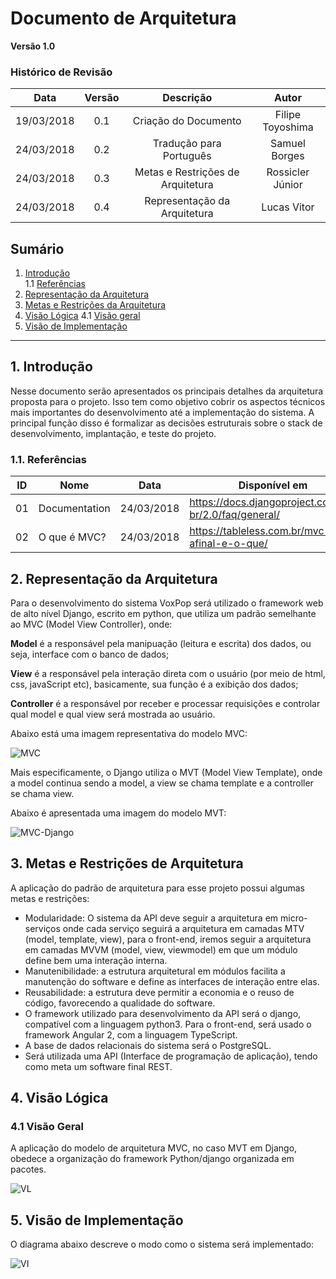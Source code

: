 # Documento de Arquitetura

**Versão 1.0**

### Histórico de Revisão

| Data | Versão | Descrição | Autor |
|  :-: |   :-:  |    :-:    |  :-:  |
|19/03/2018| 0.1 | Criação do Documento | Filipe Toyoshima|
|24/03/2018| 0.2 | Tradução para Português| Samuel Borges|
|24/03/2018| 0.3 | Metas e Restrições de Arquitetura| Rossicler Júnior|
|24/03/2018| 0.4 | Representação da Arquitetura | Lucas Vitor|

## Sumário
1. [Introdução](#1-introdu%C3%A7%C3%A3o)   
    1.1 [Referências](#11-referencias)
2. [Representação da Arquitetura](#2-representa%C3%A7%C3%A3o-da-arquitetura)  
3. [Metas e Restrições da Arquitetura](#3-metas-e-restri%C3%A7%C3%B5es-da-arquitetura)
4. [Visão Lógica](#5-vis%C3%A3o-l%C3%B3gica)
    4.1 [Visão geral](#15-vis%C3%A3o-geral)    
5. [Visão de Implementação](#6-vis%C3%A3o-de-implementa%C3%A7%C3%A3o)   

***
## 1. Introdução

Nesse documento serão apresentados os principais detalhes da arquitetura proposta para o projeto. Isso tem como objetivo cobrir os aspectos técnicos mais importantes do desenvolvimento até a implementação do sistema. A principal função disso é formalizar as decisões estruturais sobre o stack de desenvolvimento, implantação, e teste do projeto.

### 1.1. Referências

|**ID**|**Nome**|**Data**|**Disponível em**|
| :---: | --- | --- | --- |
| 01 | Documentation | 24/03/2018 | https://docs.djangoproject.com/pt-br/2.0/faq/general/ |
| 02 | O que é MVC? | 24/03/2018 | https://tableless.com.br/mvc-afinal-e-o-que/ |

## 2. Representação da Arquitetura

Para o desenvolvimento do sistema VoxPop será utilizado o framework web de alto nível Django, escrito em python, que utiliza um padrão semelhante ao MVC (Model View Controller), onde:

**Model** é a responsável pela manipuação (leitura e escrita) dos dados, ou seja, interface com o banco de dados;

**View** é a responsável pela interação direta com o usuário (por meio de html, css, javaScript etc), basicamente, sua função é a exibição dos dados;

**Controller** é a responsável por receber e processar requisições e controlar qual model e qual view será mostrada ao usuário.

Abaixo está uma imagem representativa do modelo MVC:

![MVC](https://imgur.com/DCbCeGg.png)

Mais especificamente,  o Django utiliza o MVT (Model View Template), onde a model continua sendo a model, a view se chama template e a controller se chama view.

Abaixo é apresentada uma imagem do modelo MVT:

![MVC-Django](https://4.bp.blogspot.com/-NEcYwo9PBC4/V8MrvCyN_bI/AAAAAAAAKWA/UXlkbAFd4gwgWmfWBeTFur7W9TtN39KWQCLcB/s1600/MTV.png)



## 3. Metas e Restrições de Arquitetura

A aplicação do padrão de arquitetura para esse projeto possui algumas metas e restrições:

* Modularidade: O sistema da API deve seguir a arquitetura em micro-serviços onde cada serviço seguirá a arquitetura em camadas MTV (model, template, view), para o front-end, iremos seguir a arquitetura em camadas MVVM (model, view, viewmodel) em que um módulo define bem uma interação interna.
* Manutenibilidade: a estrutura arquitetural em módulos facilita a manutenção do software e define as interfaces de interação entre elas.
* Reusabilidade: a estrutura deve permitir a economia e o reuso de código, favorecendo a qualidade do software.
* O framework utilizado para desenvolvimento da API será o django, compatível com a linguagem python3. Para o front-end, será usado o framework Angular 2, com a linguagem TypeScript.
* A base de dados relacionais do sistema será o PostgreSQL.
* Será utilizada uma API (Interface de programação de aplicação), tendo como meta um software final REST.


## 4. Visão Lógica

### 4.1 Visão Geral

A aplicação do modelo de arquitetura MVC, no caso MVT em Django, obedece a organização do framework Python/django organizada em pacotes.

![VL](https://i.imgur.com/fgxC0zD.jpg)


## 5. Visão de Implementação

O diagrama abaixo descreve o modo como o sistema será implementado:

![VI](https://image.ibb.co/irKG4n/pao_De_Batata.jpg)

